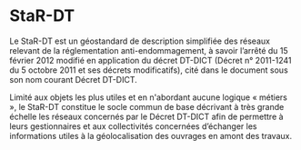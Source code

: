 # StaR-DT
Le StaR-DT est un géostandard de description simplifiée des réseaux relevant de la réglementation anti-endommagement, à savoir l’arrêté du 15 février 2012 modifié en application du décret DT-DICT (Décret n° 2011-1241 du 5 octobre 2011 et ses décrets modificatifs),  cité dans le document sous son nom courant Décret DT-DICT.

Limité aux objets les plus utiles et en n'abordant aucune logique « métiers », le StaR-DT constitue le socle commun de base décrivant à très grande échelle les réseaux concernés par le Décret DT-DICT afin de permettre à leurs gestionnaires et aux collectivités concernées d’échanger les informations utiles à la géolocalisation des ouvrages en amont des travaux.

